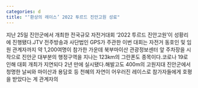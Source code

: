 ```yaml
---
categories: d
title: "‘환상의 레이스’ 2022 투르드 진안고원 성료"
---
```

지난 25일 진안군에서 개최한 전국규모 자전거대회 ‘2022 투르드 진안고원’이 성황리에 진행됐다.JTV 전주방송과 사단법인 GPS가 주관한 이번 대회는 자전거 동호인 및 임원 관계자까지 약 1,200여명이 참가한 가운데 북부마이산 관광정보센터 앞 주차장을 시작으로 진안군 대부분의 행정구역을 지나는 123km의 그란폰도 종목이다.코로나 19로 인해 대회 개최가 지연되다 2년 만에 실시됐다.해발고도 400m의 고원지대 진안군에서 청명한 날씨와 마이산과 용담호 등 천혜의 자연이 어우러진 레이스로 참가자들에게 호평을 받았다는 게 관계자의